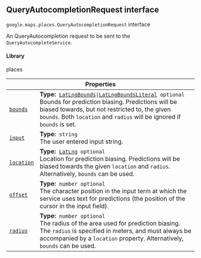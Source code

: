 
<devsite-heading text=" QueryAutocompletionRequest interface" for="QueryAutocompletionRequest" level="h2" link="" toc="" back-to-top=""><h2 id="QueryAutocompletionRequest" is-upgraded="">QueryAutocompletionRequest interface</h2></devsite-heading>
<p>
<code translate="no" dir="ltr"><span itemprop="path">google.maps.places</span>.<span itemprop="name">QueryAutocompletionRequest</span></code>
interface
</p>
<p>An QueryAutocompletion request to be sent to the <code translate="no" dir="ltr">QueryAutocompleteService</code>.</p>
<devsite-heading text="Library" for="library_2" level="h4" link=""><h4 is-upgraded="" id="library_2">Library</h4></devsite-heading>
<p>places</p>
<div class="devsite-table-wrapper"><table class="properties responsive" summary="interface QueryAutocompletionRequest - Properties">
<thead>
<tr><th colspan="2">Properties</th>
</tr></thead>
<tbody>
<tr id="QueryAutocompletionRequest.bounds">
<td itemprop="property"><code translate="no" dir="ltr"><a class="secret-link" href="#QueryAutocompletionRequest.bounds"><span>bounds</span></a></code></td>
<td><div><strong>Type:</strong>&nbsp; <code translate="no" dir="ltr"><a href="LatLngBounds.md">LatLngBounds</a>|<a href="LatLngBoundsLiteral.md">LatLngBoundsLiteral</a> <span class="optional-type-annotation">optional</span></code></div>
<div class="desc">Bounds for prediction biasing. Predictions will be biased towards, but not restricted to, the given <code translate="no" dir="ltr">bounds</code>. Both <code translate="no" dir="ltr">location</code> and <code translate="no" dir="ltr">radius</code> will be ignored if <code translate="no" dir="ltr">bounds</code> is set.</div></td>
</tr>
<tr id="QueryAutocompletionRequest.input">
<td itemprop="property"><code translate="no" dir="ltr"><a class="secret-link" href="#QueryAutocompletionRequest.input"><span>input</span></a></code></td>
<td><div><strong>Type:</strong>&nbsp; <code translate="no" dir="ltr">string</code></div>
<div class="desc">The user entered input string.</div></td>
</tr>
<tr id="QueryAutocompletionRequest.location">
<td itemprop="property"><code translate="no" dir="ltr"><a class="secret-link" href="#QueryAutocompletionRequest.location"><span>location</span></a></code></td>
<td><div><strong>Type:</strong>&nbsp; <code translate="no" dir="ltr"><a href="LatLng.md">LatLng</a> <span class="optional-type-annotation">optional</span></code></div>
<div class="desc">Location for prediction biasing. Predictions will be biased towards the given <code translate="no" dir="ltr">location</code> and <code translate="no" dir="ltr">radius</code>. Alternatively, <code translate="no" dir="ltr">bounds</code> can be used.</div></td>
</tr>
<tr id="QueryAutocompletionRequest.offset">
<td itemprop="property"><code translate="no" dir="ltr"><a class="secret-link" href="#QueryAutocompletionRequest.offset"><span>offset</span></a></code></td>
<td><div><strong>Type:</strong>&nbsp; <code translate="no" dir="ltr">number <span class="optional-type-annotation">optional</span></code></div>
<div class="desc">The character position in the input term at which the service uses text for predictions (the position of the cursor in the input field).</div></td>
</tr>
<tr id="QueryAutocompletionRequest.radius">
<td itemprop="property"><code translate="no" dir="ltr"><a class="secret-link" href="#QueryAutocompletionRequest.radius"><span>radius</span></a></code></td>
<td><div><strong>Type:</strong>&nbsp; <code translate="no" dir="ltr">number <span class="optional-type-annotation">optional</span></code></div>
<div class="desc">The radius of the area used for prediction biasing. The <code translate="no" dir="ltr">radius</code> is specified in meters, and must always be accompanied by a <code translate="no" dir="ltr">location</code> property. Alternatively, <code translate="no" dir="ltr">bounds</code> can be used.</div></td>
</tr>
</tbody>
</table></div>
